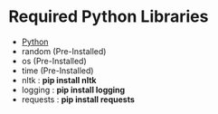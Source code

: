 # Required Python Libraries

- [Python](https://www.python.org/ftp/python/3.12.7/python-3.12.7-amd64.exe)
- random (Pre-Installed)
- os (Pre-Installed)
- time (Pre-Installed)
- nltk : **pip install nltk**
- logging : **pip install logging**
- requests : **pip install requests**
